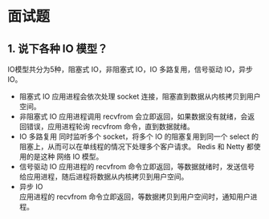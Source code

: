 # 面试题
## 1. 说下各种 IO 模型？
IO模型共分为5种，阻塞式 IO，非阻塞式 IO，IO 多路复用，信号驱动 IO，异步 IO。
- 阻塞式 IO
应用进程会依次处理 socket 连接，阻塞直到数据从内核拷贝到用户空间。
- 非阻塞式 IO
应用进程调用 recvfrom 会立即返回，如果数据没有就绪，会返回错误，应用进程轮询 recvfrom 命令，直到数据就绪。
- IO 多路复用
同时监听多个 socket，将多个 IO 的阻塞复用到同一个 select 的阻塞上，从而可以在单线程的情况下处理多个客户请求。  Redis 和 Netty 都使用的是这种
网络 IO 模型。  
- 信号驱动 IO 
应用进程的 recvfrom 命令立即返回，等数据就绪时，发送信号给应用进程，随后进程将数据从内核拷贝到用户空间。  
- 异步 IO  
应用进程的 recvfrom 命令立即返回，等数据拷贝到用户空间时，通知用户进程。